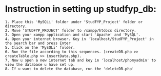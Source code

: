 # Instruction in setting up studfyp_db:
    1. Place this 'MySQLi' folder under 'StudFYP_Project' folder or directory.
    2. Move 'STUDFYP_PROJECT' folder to /xampp/htdocs directory.
    3. Open your xampp application and start 'Apache' and 'MySQL'.
    4. Open your internet browser. Key in 'localhost/StudFYP_Project' in the search bar and press Enter
    5. Click on the 'MySQLi' folder.
    6. Run the file according to this sequences. (createDB.php >> createTable.php >> insertData.php).
    7. Now u open a new internet tab and key in 'localhost/phpmyadmin' to view the database u have set up.
    8. If u want to delete the database, run the 'deleteDB.php'

